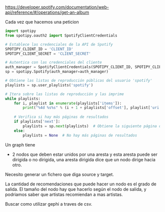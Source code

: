 https://developer.spotify.com/documentation/web-api/reference/#/operations/get-an-album

Cada vez que hacemos una peticion 

```python
import spotipy
from spotipy.oauth2 import SpotifyClientCredentials

# Establece las credenciales de la API de Spotify
SPOTIPY_CLIENT_ID = 'CLIENT_ID'
SPOTIPY_CLIENT_SECRET = 'CLIENT_SECRET'

# Autentica con las credenciales del cliente
auth_manager = SpotifyClientCredentials(SPOTIPY_CLIENT_ID, SPOTIPY_CLIENT_SECRET)
sp = spotipy.Spotify(auth_manager=auth_manager)

# Obtiene las listas de reproducción públicas del usuario 'spotify'
playlists = sp.user_playlists('spotify')

# Itera sobre las listas de reproducción y las imprime
while playlists:
    for i, playlist in enumerate(playlists['items']):
        print("%4d %s%s" % (i + 1 + playlists['offset'], playlist['uri'],  playlist['name']))
    
    # Verifica si hay más páginas de resultados
    if playlists['next']:
        playlists = sp.next(playlists)  # Obtiene la siguiente página de resultados
    else:
        playlists = None  # No hay más páginas de resultados

```

Un graph tiene

- 2 nodos que deben estar unidos por una aresta y esta aresta puede ser dirigida o no dirigida, una aresta dirigida dice que un nodo dirige hacia otro.

Necesito generar un fichero que diga source y target.

La cantidad de recomendaciones que puede hacer un nodo es el grado de salida. El tamaño del nodo hay que hacerlo según el nodo de salida, y podriamos saber que artistas recomiendan a mas artistas.

Buscar como utilizar gephi a traves de csv.

